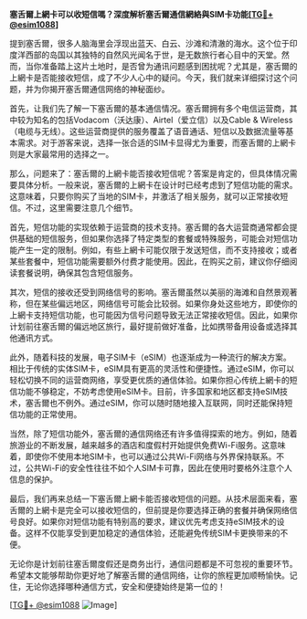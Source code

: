**塞舌爾上網卡可以收短信嗎？深度解析塞舌爾通信網絡與SIM卡功能[[TG💪+ @esim1088](https://t.me/s/esim1088)]**

提到塞舌爾，很多人脑海里会浮现出蓝天、白云、沙滩和清澈的海水。这个位于印度洋西部的岛国以其独特的自然风光闻名于世，是无数旅行者心目中的天堂。然而，当你准备踏上这片土地时，是否曾为通讯问题感到困扰呢？尤其是，塞舌爾的上網卡是否能接收短信，成了不少人心中的疑问。今天，我们就来详细探讨这个问题，并为你揭开塞舌爾通信网络的神秘面纱。

首先，让我们先了解一下塞舌爾的基本通信情况。塞舌爾拥有多个电信运营商，其中较为知名的包括Vodacom（沃达康）、Airtel（爱立信）以及Cable & Wireless（电缆与无线）。这些运营商提供的服务覆盖了语音通话、短信以及数据流量等基本需求。对于游客来说，选择一张合适的SIM卡显得尤为重要，而塞舌爾的上網卡则是大家最常用的选择之一。

那么，问题来了：塞舌爾的上網卡能否接收短信呢？答案是肯定的，但具体情况需要具体分析。一般来说，塞舌爾的上網卡在设计时已经考虑到了短信功能的需求。这意味着，只要你购买了当地的SIM卡，并激活了相关服务，就可以正常接收短信。不过，这里需要注意几个细节。

首先，短信功能的实现依赖于运营商的技术支持。塞舌爾的各大运营商通常都会提供基础的短信服务，但如果你选择了特定类型的套餐或特殊服务，可能会对短信功能产生一定的限制。例如，有些上網卡可能仅限于发送短信，而不支持接收；或者某些套餐中，短信功能需要额外付费才能使用。因此，在购买之前，建议你仔细阅读套餐说明，确保其包含短信服务。

其次，短信的接收还受到网络信号的影响。塞舌爾虽然以美丽的海滩和自然景观著称，但在某些偏远地区，网络信号可能会比较弱。如果你身处这些地方，即使你的上網卡支持短信功能，也可能因为信号问题导致无法正常接收短信。因此，如果你计划前往塞舌爾的偏远地区旅行，最好提前做好准备，比如携带备用设备或选择其他通讯方式。

此外，随着科技的发展，电子SIM卡（eSIM）也逐渐成为一种流行的解决方案。相比于传统的实体SIM卡，eSIM具有更高的灵活性和便捷性。通过eSIM，你可以轻松切换不同的运营商网络，享受更优质的通信体验。如果你担心传统上網卡的短信功能不够稳定，不妨考虑使用eSIM卡。目前，许多国家和地区都支持eSIM技术，塞舌爾也不例外。通过eSIM，你可以随时随地接入互联网，同时还能保持短信功能的正常使用。

当然，除了短信功能外，塞舌爾的通信网络还有许多值得探索的地方。例如，随着旅游业的不断发展，越来越多的酒店和度假村开始提供免费Wi-Fi服务。这意味着，即使你不使用本地SIM卡，也可以通过公共Wi-Fi网络与外界保持联系。不过，公共Wi-Fi的安全性往往不如个人SIM卡可靠，因此在使用时要格外注意个人信息的保护。

最后，我们再来总结一下塞舌爾上網卡能否接收短信的问题。从技术层面来看，塞舌爾的上網卡是完全可以接收短信的，但前提是你要选择正确的套餐并确保网络信号良好。如果你对短信功能有特别高的要求，建议优先考虑支持eSIM技术的设备。这样不仅能享受到更加稳定的通信体验，还能避免传统SIM卡更换带来的不便。

无论你是计划前往塞舌爾度假还是商务出行，通信问题都是不可忽视的重要环节。希望本文能够帮助你更好地了解塞舌爾的通信网络，让你的旅程更加顺畅愉快。记住，无论你选择哪种通信方式，安全和便捷始终是第一位的！

[[TG💪+ @esim1088](https://t.me/s/esim1088) ![Image](https://i.postimg.cc/4NQfJmqS/Snipaste-2025-05-13-00-14-12.png)]
